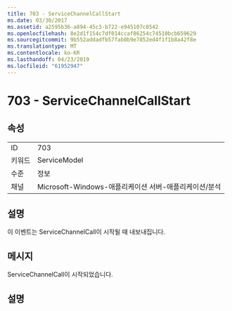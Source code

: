 ```yaml
---
title: 703 - ServiceChannelCallStart
ms.date: 03/30/2017
ms.assetid: a2595b36-a894-45c3-b722-e945107c0542
ms.openlocfilehash: 8e2d1f154c7df014ccaf86254c74510bcb659629
ms.sourcegitcommit: 9b552addadfb57fab0b9e7852ed4f1f1b8a42f8e
ms.translationtype: MT
ms.contentlocale: ko-KR
ms.lasthandoff: 04/23/2019
ms.locfileid: "61952947"
---
```

# <a name="703---servicechannelcallstart"></a>703 - ServiceChannelCallStart
## <a name="properties"></a>속성  
  
|||  
|-|-|  
|ID|703|  
|키워드|ServiceModel|  
|수준|정보|  
|채널|Microsoft-Windows-애플리케이션 서버-애플리케이션/분석|  
  
## <a name="description"></a>설명  
 이 이벤트는 ServiceChannelCall이 시작될 때 내보내집니다.  
  
## <a name="message"></a>메시지  
 ServiceChannelCall이 시작되었습니다.  
  
## <a name="details"></a>설명
